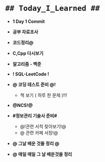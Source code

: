 # `## Today_I_Learned ##`

- **1 Day 1 Commit**
- **공부 자료조사**
- **코드정리@**
- **C,Cpp 다시보기**
- **알고리즘 - 백준**
- **! SQL-LeetCode !**
- **@ 코딩 테스트 준비 @!**
  - 책 보기 ( 하루 한 문제 )!!!
- **@NCS!@**
- **#정보관리 기술사 준비#**
  - @!관련 서적 찾아보기!@
  - @ 관련 카페 서칭!@
- **@ 그날 배운 것들 정리 @**

- **@ 매일 매일 그 날 배운것을 정리**
